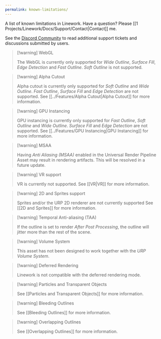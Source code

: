 ```yaml
---
permalink: known-limitations/
---
```


A list of known limitations in Linework. Have a question? Please [[1 Projects/Linework/Docs/Support/Contact|Contact]]
me.

See the [Discord Community](https://discord.com/invite/cFfQGzQdPn) to read additional support tickets and discussions submitted by users.

> [!warning] WebGL
> 
> The WebGL is currently only supported for *Wide Outline*, *Surface Fill*, *Edge Detection* and *Fast Outline*. *Soft Outline* is not supported.

> [!warning] Alpha Cutout
> 
> Alpha cutout is currently only supported for *Soft Outline* and *Wide Outline*. *Fast Outline*, *Surface Fill* and *Edge Detection* are not supported. See [[../Features/Alpha Cutout|Alpha Cutout]] for more information.

> [!warning] GPU Instancing
> 
> GPU instancing is currently only supported for *Fast Outline*, *Soft Outline* and *Wide Outline*. *Surface Fill* and *Edge Detection* are not supported. See [[../Features/GPU Instancing|GPU Instancing]] for more information.

> [!warning] MSAA
> 
> Having *Anti Aliasing (MSAA)* enabled in the Universal Render Pipeline Asset may result in rendering artifacts. This will be resolved in a future update.

> [!warning] VR support
> 
> VR is currently not supported. See [[VR|VR]] for more information.

> [!warning] 2D and Sprites support
> 
> Sprites and/or the URP 2D renderer are not currently supported See [[2D and Sprites]] for more information.

> [!warning] Temporal Anti-aliasing (TAA)
> 
> If the outline is set to render *After Post Processing*, the outline will jitter more than the rest of the scene.

> [!warning] Volume System
> 
> This asset has not been designed to work together with the *URP Volume System*.

> [!warning] Deferred Rendering
> 
> Linework is not compatible with the deferred rendering mode.

> [!warning] Particles and Transparent Objects
> 
> See [[Particles and Transparent Objects]] for more information.

> [!warning] Bleeding Outlines
> 
> See [[Bleeding Outlines]] for more information.

> [!warning] Overlapping Outlines
> 
> See [[Overlapping Outlines]] for more information.